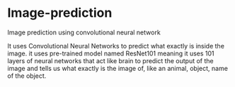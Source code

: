 # Image-prediction
Image prediction using convolutional neural network

It uses Convolutional Neural Networks to predict what exactly is inside the image. 
it uses pre-trained model named ResNet101 meaning it uses 101 layers of neural networks that act like brain to predict the output of the image
and tells us what exactly is the image of, like an animal, object, name of the object. 
